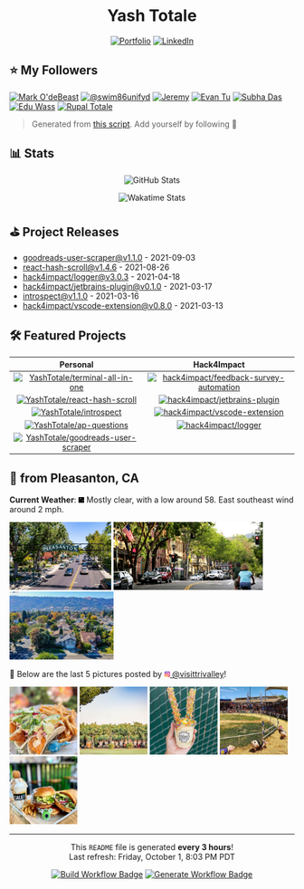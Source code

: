 <h1 align="center">Yash Totale</h1>

<p align="center">
  <a href="https://yashtotale.web.app/" title="Portfolio"><img src="https://img.shields.io/badge/Portfolio-lightblue?style=for-the-badge&logo=googlechrome&logoColor=black" alt="Portfolio"/></a>
  <a href="https://www.linkedin.com/in/yash-totale/" title="LinkedIn"><img src="https://img.shields.io/badge/LinkedIn-0077B5?style=for-the-badge&logo=linkedin&logoColor=white" alt="LinkedIn"></a>
</p>

## ⭐️ My Followers

<!-- START FOLLOWERS -->

<a href="https://github.com/Skatan666" title="Mark O'deBeast"><img src="https://img.shields.io/badge/Mark%20O'deBeast-24292e?style=flat&logo=Github&logoColor=white&link=https://github.com/Skatan666" alt="Mark O'deBeast" /></a> <a href="https://github.com/swim86unifyd" title="@swim86unifyd"><img src="https://img.shields.io/badge/@swim86unifyd-24292e?style=flat&logo=Github&logoColor=white&link=https://github.com/swim86unifyd" alt="@swim86unifyd" /></a> <a href="https://github.com/jeremy-coleman" title="Jeremy"><img src="https://img.shields.io/badge/Jeremy-24292e?style=flat&logo=Github&logoColor=white&link=https://github.com/jeremy-coleman" alt="Jeremy" /></a> <a href="https://github.com/evanjt06" title="Evan Tu"><img src="https://img.shields.io/badge/Evan%20Tu-24292e?style=flat&logo=Github&logoColor=white&link=https://github.com/evanjt06" alt="Evan Tu" /></a> <a href="https://github.com/subatuba21" title="Subha Das"><img src="https://img.shields.io/badge/Subha%20Das-24292e?style=flat&logo=Github&logoColor=white&link=https://github.com/subatuba21" alt="Subha Das" /></a> <a href="https://github.com/eduwass" title="Edu Wass"><img src="https://img.shields.io/badge/Edu%20Wass-24292e?style=flat&logo=Github&logoColor=white&link=https://github.com/eduwass" alt="Edu Wass" /></a> <a href="https://github.com/rupaltotale" title="Rupal Totale"><img src="https://img.shields.io/badge/Rupal%20Totale-24292e?style=flat&logo=Github&logoColor=white&link=https://github.com/rupaltotale" alt="Rupal Totale" /></a>

<!-- END FOLLOWERS -->

> Generated from [this script](https://github.com/YashTotale/YashTotale/blob/main/scripts/generate/get-followers.ts). Add yourself by following 🙂

## 📊 Stats

<p align="center">
  <img src="https://github-readme-stats.vercel.app/api?username=YashTotale&count_private=true&show_icons=true&theme=slateorange&title_color=fff" alt="GitHub Stats" title="GitHub Stats">
</p>

<p align="center">
  <img src="https://github-readme-stats.vercel.app/api/wakatime?username=YashT&theme=slateorange&layout=compact&custom_title=Yash%20Totale%27s%20Weekly%20Wakatime%20Stats&title_color=fff" alt="Wakatime Stats" title="Wakatime Stats">
</p>

## ⛳️ Project Releases

<!-- START RELEASES -->

- <a href="https://github.com/YashTotale/goodreads-user-scraper/releases/tag/v1.1.0" target="_blank" title="goodreads-user-scraper">goodreads-user-scraper@v1.1.0</a> - 2021-09-03
- <a href="https://github.com/YashTotale/react-hash-scroll/releases/tag/v1.4.6" target="_blank" title="react-hash-scroll">react-hash-scroll@v1.4.6</a> - 2021-08-26
- <a href="https://github.com/hack4impact/logger/releases/tag/v3.0.3" target="_blank" title="hack4impact/logger">hack4impact/logger@v3.0.3</a> - 2021-04-18
- <a href="https://github.com/hack4impact/jetbrains-plugin/releases/tag/v0.1.0" target="_blank" title="hack4impact/jetbrains-plugin">hack4impact/jetbrains-plugin@v0.1.0</a> - 2021-03-17
- <a href="https://github.com/YashTotale/introspect/releases/tag/v1.1.0" target="_blank" title="introspect">introspect@v1.1.0</a> - 2021-03-16
- <a href="https://github.com/hack4impact/vscode-extension/releases/tag/v0.8.0" target="_blank" title="hack4impact/vscode-extension">hack4impact/vscode-extension@v0.8.0</a> - 2021-03-13

<!-- END RELEASES -->

## 🛠 Featured Projects

<!-- START PROJECTS -->

|                                                                                                                                              Personal                                                                                                                                               |                                                                                                                                                       Hack4Impact                                                                                                                                                       |
| :-------------------------------------------------------------------------------------------------------------------------------------------------------------------------------------------------------------------------------------------------------------------------------------------------: | :---------------------------------------------------------------------------------------------------------------------------------------------------------------------------------------------------------------------------------------------------------------------------------------------------------------------: |
|       <a href="https://github.com/YashTotale/terminal-all-in-one"><img src="https://github-readme-stats.vercel.app/api/pin?username=YashTotale&repo=terminal-all-in-one&theme=slateorange&title_color=fff" alt="YashTotale/terminal-all-in-one" title="YashTotale/terminal-all-in-one" /></a>       | <a href="https://github.com/hack4impact/feedback-survey-automation"><img src="https://github-readme-stats.vercel.app/api/pin?username=hack4impact&repo=feedback-survey-automation&theme=slateorange&title_color=fff" alt="hack4impact/feedback-survey-automation" title="hack4impact/feedback-survey-automation" /></a> |
|           <a href="https://github.com/YashTotale/react-hash-scroll"><img src="https://github-readme-stats.vercel.app/api/pin?username=YashTotale&repo=react-hash-scroll&theme=slateorange&title_color=fff" alt="YashTotale/react-hash-scroll" title="YashTotale/react-hash-scroll" /></a>           |                     <a href="https://github.com/hack4impact/jetbrains-plugin"><img src="https://github-readme-stats.vercel.app/api/pin?username=hack4impact&repo=jetbrains-plugin&theme=slateorange&title_color=fff" alt="hack4impact/jetbrains-plugin" title="hack4impact/jetbrains-plugin" /></a>                     |
|                         <a href="https://github.com/YashTotale/introspect"><img src="https://github-readme-stats.vercel.app/api/pin?username=YashTotale&repo=introspect&theme=slateorange&title_color=fff" alt="YashTotale/introspect" title="YashTotale/introspect" /></a>                         |                     <a href="https://github.com/hack4impact/vscode-extension"><img src="https://github-readme-stats.vercel.app/api/pin?username=hack4impact&repo=vscode-extension&theme=slateorange&title_color=fff" alt="hack4impact/vscode-extension" title="hack4impact/vscode-extension" /></a>                     |
|                     <a href="https://github.com/YashTotale/ap-questions"><img src="https://github-readme-stats.vercel.app/api/pin?username=YashTotale&repo=ap-questions&theme=slateorange&title_color=fff" alt="YashTotale/ap-questions" title="YashTotale/ap-questions" /></a>                     |                                         <a href="https://github.com/hack4impact/logger"><img src="https://github-readme-stats.vercel.app/api/pin?username=hack4impact&repo=logger&theme=slateorange&title_color=fff" alt="hack4impact/logger" title="hack4impact/logger" /></a>                                         |
| <a href="https://github.com/YashTotale/goodreads-user-scraper"><img src="https://github-readme-stats.vercel.app/api/pin?username=YashTotale&repo=goodreads-user-scraper&theme=slateorange&title_color=fff" alt="YashTotale/goodreads-user-scraper" title="YashTotale/goodreads-user-scraper" /></a> |                                                                                                                                                                                                                                                                                                                         |

<!-- END PROJECTS -->

## 👋 from Pleasanton, CA

**Current Weather**: <!-- START WEATHER --><img src="assets/pleasanton/weather.png" alt="" height="10" /> Mostly clear, with a low around 58. East southeast wind around 2 mph.<!-- END WEATHER -->

<!-- START PICTURES -->

<img src="assets/pleasanton/static/1.jpeg" height="120" /> <img src="assets/pleasanton/static/2.png" height="120" /> <img src="assets/pleasanton/static/3.jpeg" height="120" />

🔽 Below are the last 5 pictures posted by <a href="https://www.instagram.com/visittrivalley/" target="_blank"><img src="assets/instagram.png" width="10"/> @visittrivalley</a>!

<img src="assets/pleasanton/instagram/1.jpg" height="120" /> <img src="assets/pleasanton/instagram/2.jpg" height="120" /> <img src="assets/pleasanton/instagram/3.jpg" height="120" /> <img src="assets/pleasanton/instagram/4.jpg" height="120" /> <img src="assets/pleasanton/instagram/5.jpg" height="120" />

<!-- END PICTURES -->

---

<p align="center">This <code>README</code> file is generated <strong>every 3 hours</strong>!<br>Last refresh: <!-- START REFRESH -->Friday, October 1, 8:03 PM PDT<!-- END REFRESH --></p>

<p align="center">
  <a href="https://github.com/YashTotale/YashTotale/actions/workflows/integrate.yml" target="_blank" title="Build Workflow Badge"><img src="https://img.shields.io/github/workflow/status/YashTotale/YashTotale/Integrate?logo=github&logoColor=FFFFFF&labelColor=000000&label=Build&style=flat-square" alt="Build Workflow Badge" /></a>
  <a href="https://github.com/YashTotale/YashTotale/actions/workflows/generate.yml" target="_blank" title="Generate Workflow Badge"><img src="https://img.shields.io/github/workflow/status/YashTotale/YashTotale/Generate?logo=github&logoColor=FFFFFF&labelColor=000000&label=Generate&style=flat-square" alt="Generate Workflow Badge" /></a>
</p>
